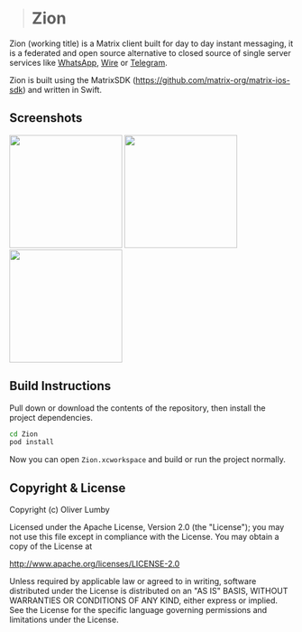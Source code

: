 > # Zion

Zion (working title) is a Matrix client built for day to day instant messaging, it is a federated and open source alternative to closed source of single server services like [WhatsApp](https://whatsapp.com), [Wire](https://wire.com) or [Telegram](https://telegram.org).

Zion is built using the MatrixSDK (https://github.com/matrix-org/matrix-ios-sdk) and written in Swift.

## Screenshots

<img src="https://cloud.githubusercontent.com/assets/5549119/22469045/e5a12180-e7ca-11e6-91c7-9de028c2dc86.png" width="200"> <img src="https://cloud.githubusercontent.com/assets/5549119/22469043/e59cbdc0-e7ca-11e6-8f5d-83261adac031.png" width="200"> <img src="https://cloud.githubusercontent.com/assets/5549119/22469044/e59d3a20-e7ca-11e6-8c32-046dd723db7f.png" width="200">

## Build Instructions

Pull down or download the contents of the repository, then install the project dependencies.

```bash
cd Zion
pod install
```

Now you can open `Zion.xcworkspace` and build or run the project normally.

## Copyright & License

Copyright (c) Oliver Lumby

Licensed under the Apache License, Version 2.0 (the "License"); you may not use this file except in compliance with the License. You may obtain a copy of the License at

http://www.apache.org/licenses/LICENSE-2.0

Unless required by applicable law or agreed to in writing, software distributed under the License is distributed on an "AS IS" BASIS, WITHOUT WARRANTIES OR CONDITIONS OF ANY KIND, either express or implied. See the License for the specific language governing permissions and limitations under the License.
